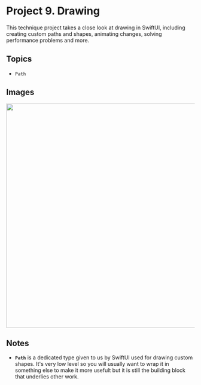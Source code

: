 
# Project 9. Drawing

This technique project takes a close look at drawing in SwiftUI, including creating custom paths and shapes, animating changes, solving performance problems and more.

## Topics

- `Path`

## Images

<p align="center"><img src="img/run-example.gif" height="600px"></p>

## Notes 

- **`Path`** is a dedicated type given to us by SwiftUI used for drawing custom shapes. It's very low level so you will usually want to wrap it in something else to make it more usefult but it is still the building block that underlies other work.

